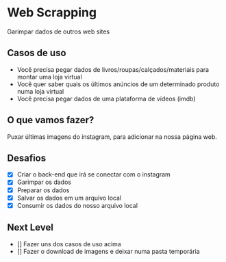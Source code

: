 # Web Scrapping

Garimpar dados de outros web sites

## Casos de uso

- Você precisa pegar dados de livros/roupas/calçados/materiais para montar uma loja virtual
- Você quer saber quais os últimos anúncios de um determinado produto numa loja virtual
- Você precisa pegar dados de uma plataforma de vídeos (imdb)

## O que vamos fazer?

Puxar últimas imagens do instagram, para adicionar na nossa página web.

## Desafios

- [x] Criar o back-end que irá se conectar com o instagram
- [x] Garimpar os dados
- [x] Preparar os dados
- [x] Salvar os dados em um arquivo local
- [x] Consumir os dados do nosso arquivo local

## Next Level

- [] Fazer uns dos casos de uso acima
- [] Fazer o download de imagens e deixar numa pasta temporária